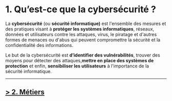 # 1. Qu’est-ce que la cybersécurité ?

La **cybersécurité** (ou **sécurité informatique)** est l'ensemble des mesures et des pratiques visant à **protéger les systèmes informatiques**, réseaux, données et utilisateurs contre les attaques, virus, le piratage et d'autres formes de menaces ou d'abus qui peuvent compromettre la sécurité et la confidentialité des informations.

Le but de la cybersécurité est **d’identifier des vulnérabilités**, trouver des moyens pour détecter des attaques,**mettre en place des systèmes de protection** et enfin, **sensibiliser les utilisateurs** à l'importance de la sécurité informatique.

---

## [> 2. Métiers](./2-metiers.md)

